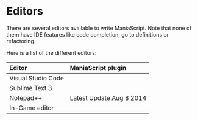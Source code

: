 # Editors

There are several editors available to write ManiaScript. Note that none of them have IDE features like code completion, go to definitions or refactoring.

Here is a list of the different editors:

| Editor | ManiaScript plugin|
| :-- | :-- |
| Visual Studio Code |  |
| Sublime Text 3 | |
| Notepad++  | Latest Update [Aug 8 2014](https://github.com/ManiaPlanet/notepadplusplus-maniascript) |
| In-Game editor  | |